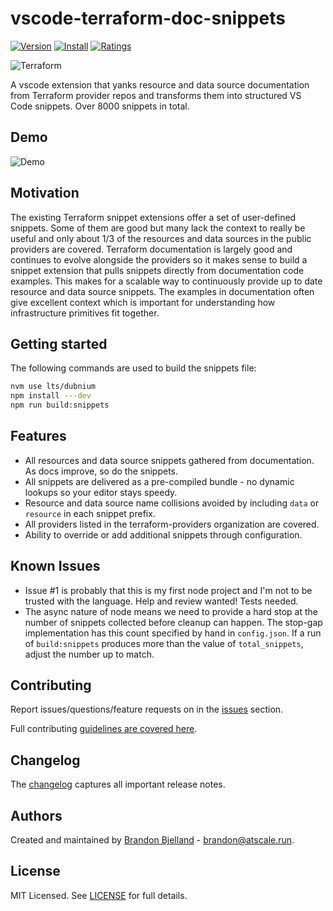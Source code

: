 # vscode-terraform-doc-snippets

[![Version](https://vsmarketplacebadge.apphb.com/version/run-at-scale.terraform-doc-snippets.svg)](https://vsmarketplacebadge.apphb.com/version-short/run-at-scale.terraform-doc-snippets.svg)
[![Install](https://vsmarketplacebadge.apphb.com/installs/run-at-scale.terraform-doc-snippets.svg)](https://vsmarketplacebadge.apphb.com/installs-short/run-at-scale.terraform-doc-snippets.svg)
[![Ratings](https://vsmarketplacebadge.apphb.com/rating-short/run-at-scale.terraform-doc-snippets.svg)](https://vsmarketplacebadge.apphb.com/rating-short/run-at-scale.terraform-doc-snippets.svg)

![Terraform](https://github.com/run-at-scale/vscode-terraform-doc-snippets/raw/master/assets/terraform_logo.png "Terraform doc snippets")

A vscode extension that yanks resource and data source documentation from Terraform provider repos and transforms them into structured VS Code snippets. Over 8000 snippets in total.

## Demo

![Demo](https://raw.githubusercontent.com/run-at-scale/vscode-terraform-doc-snippets/master/assets/demo.gif)

## Motivation

The existing Terraform snippet extensions offer a set of user-defined snippets. Some of them are good but many
lack the context to really be useful and only about 1/3 of the resources and data sources in the public providers
are covered. Terraform documentation is largely good and continues to evolve alongside the providers so it makes sense
to build a snippet extension that pulls snippets directly from documentation code examples. This makes for a scalable
way to continuously provide up to date resource and data source snippets. The examples in documentation often give
excellent context which is important for understanding how infrastructure primitives fit together.

## Getting started

The following commands are used to build the snippets file:

```bash
nvm use lts/dubnium
npm install ---dev
npm run build:snippets
```

## Features

- All resources and data source snippets gathered from documentation. As docs improve, so do the snippets.
- All snippets are delivered as a pre-compiled bundle - no dynamic lookups so your editor stays speedy.
- Resource and data source name collisions avoided by including `data` or `resource` in each snippet prefix.
- All providers listed in the terraform-providers organization are covered.
- Ability to override or add additional snippets through configuration.

## Known Issues

- Issue #1 is probably that this is my first node project and I'm not to be trusted with the language. Help and review wanted! Tests needed.
- The async nature of node means we need to provide a hard stop at the number of snippets collected before cleanup can happen. The stop-gap implementation has this count specified by hand in `config.json`. If a run of `build:snippets` produces more than the value of `total_snippets`, adjust the number up to match.

## Contributing

Report issues/questions/feature requests on in the [issues](https://github.com/run-at-scale/vscode-terraform-doc-snippets/issues/new) section.

Full contributing [guidelines are covered here](https://github.com/run-at-scale/vscode-terraform-doc-snippets/blob/master/CONTRIBUTING.md).

## Changelog

The [changelog](https://github.com/run-at-scale/vscode-terraform-doc-snippets/blob/master/CHANGELOG.md) captures all important release notes.

## Authors

Created and maintained by [Brandon Bjelland](https://github.com/brandonjbjelland) - brandon@atscale.run.

## License

MIT Licensed. See [LICENSE](https://github.com/run-at-scale/vscode-terraform-doc-snippets/blob/master/LICENSE) for full details.
